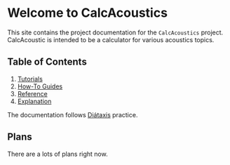 # Welcome to CalcAcoustics

This site contains the project documentation for the `CalcAcoustics` project.
CalcAcoustic is intended to be a calculator for various acoustics topics.

## Table of Contents

1. [Tutorials](tutorials.md)
2. [How-To Guides](how-to-guides.md)
3. [Reference](reference.md)
4. [Explanation](explanation.md)

The documentation follows [Diátaxis](https://diataxis.fr/) practice.

## Plans 

There are a lots of plans right now.
